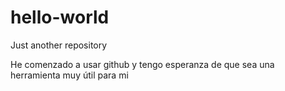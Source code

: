# hello-world
Just another repository

He comenzado a usar github y tengo esperanza de que sea una herramienta muy útil para mi
